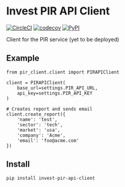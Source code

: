 # Invest PIR API Client
[![CircleCI](https://circleci.com/gh/uktrade/invest-pir-api-client.svg?style=svg)](https://circleci.com/gh/uktrade/invest-pir-api-client)
[![codecov](https://codecov.io/gh/uktrade/invest-pir-api-client/branch/master/graph/badge.svg)](https://codecov.io/gh/uktrade/invest-pir-api-client)
[![PyPI](https://img.shields.io/pypi/v/pir-client.svg)](https://pypi.org/project/pir-client/)


Client for the PIR service (yet to be deployed)

## Example 

    from pir_client.client import PIRAPIClient

    client = PIRAPIClient(
        base_url=settings.PIR_API_URL,
        api_key=settings.PIR_API_KEY
    )

    # Creates report and sends email
    client.create_report({
        'name': 'test',
        'sector': 'tech',
        'market': 'usa',
        'company': 'Acme',
        'email': 'foo@acme.com'
    })

## Install 

    pip install invest-pir-api-client
